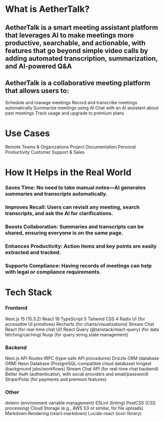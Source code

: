 # What is AetherTalk?
## AetherTalk is a smart meeting assistant platform that leverages AI to make meetings more productive, searchable, and actionable, with features that go beyond simple video calls by adding automated transcription, summarization, and AI-powered Q&A

## AetherTalk is a collaborative meeting platform that allows users to:
Schedule and manage meetings
Record and transcribe meetings automatically
Summarize meetings using AI
Chat with an AI assistant about past meetings
Track usage and upgrade to premium plans


# Use Cases
Remote Teams & Organizations
Project Documentation
Personal Productivity
Customer Support & Sales

# How It Helps in the Real World
### Saves Time: No need to take manual notes—AI generates summaries and transcripts automatically.
### Improves Recall: Users can revisit any meeting, search transcripts, and ask the AI for clarifications.
### Boosts Collaboration: Summaries and transcripts can be shared, ensuring everyone is on the same page.
### Enhances Productivity: Action items and key points are easily extracted and tracked.
### Supports Compliance: Having records of meetings can help with legal or compliance requirements.


# Tech Stack

### Frontend
Next.js 15 (15.3.2)
React 19
TypeScript 5
Tailwind CSS 4
Radix UI (for accessible UI primitives)
Recharts (for charts/visualizations)
Stream Chat React (for real-time chat UI)
React Query (@tanstack/react-query) (for data fetching/caching)
Nuqs (for query string state management)

### Backend
Next.js API Routes
tRPC (type-safe API procedures)
Drizzle ORM (database ORM)
Neon Database (PostgreSQL-compatible cloud database)
Inngest (background jobs/workflows)
Stream Chat API (for real-time chat backend)
Better Auth (authentication, with social providers and email/password)
Stripe/Polar (for payments and premium features)

### Other
dotenv (environment variable management)
ESLint (linting)
PostCSS (CSS processing)
Cloud Storage (e.g., AWS S3 or similar, for file uploads)
Markdown Rendering (react-markdown)
Lucide-react (icon library)


